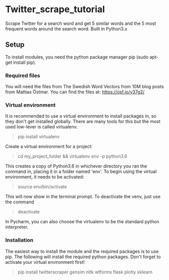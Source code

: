 # Twitter_scrape_tutorial
Scrape Twitter for a search word and get 5 similar words and the 5 most frequent words around the search word.
Built in Python3.x

## Setup
To install modules, you need the python package manager pip (sudo apt-get install pip).

### Required files
You will need the files from The Swedish Word Vectors from 10M blog posts from Mattias Östmar.
You can find the files at: https://osf.io/y37g2/

### Virtual environment
It is recommended to use a virtual environment to install packages in, so they don't get installed globally.
There are many tools for this but the most used low-lever is called virtualenv.

> pip install virtualenv

Create a virtual environment for a project:

> cd my_project_folder && virtualenv env -p python3.6

This creates a copy of Python3.6 in whichever directory you ran the command in, placing it in a folder named 'env'.
To begin using the virtual environment, it needs to be activated:

> source env/bin/activate

This will now show in the terminal prompt. To deactivate the venv, just use the command

> deactivate

In Pycharm, you can also choose the virtualenv to be the standard python interpreter.

### Installation
The easiest way to install the module and the required packages is to use pip.
The following will install the required python packages.
Don't forget to activate your virtual environment first!

>pip install twitterscraper gensim nltk wtforms flask plotly sklearn

